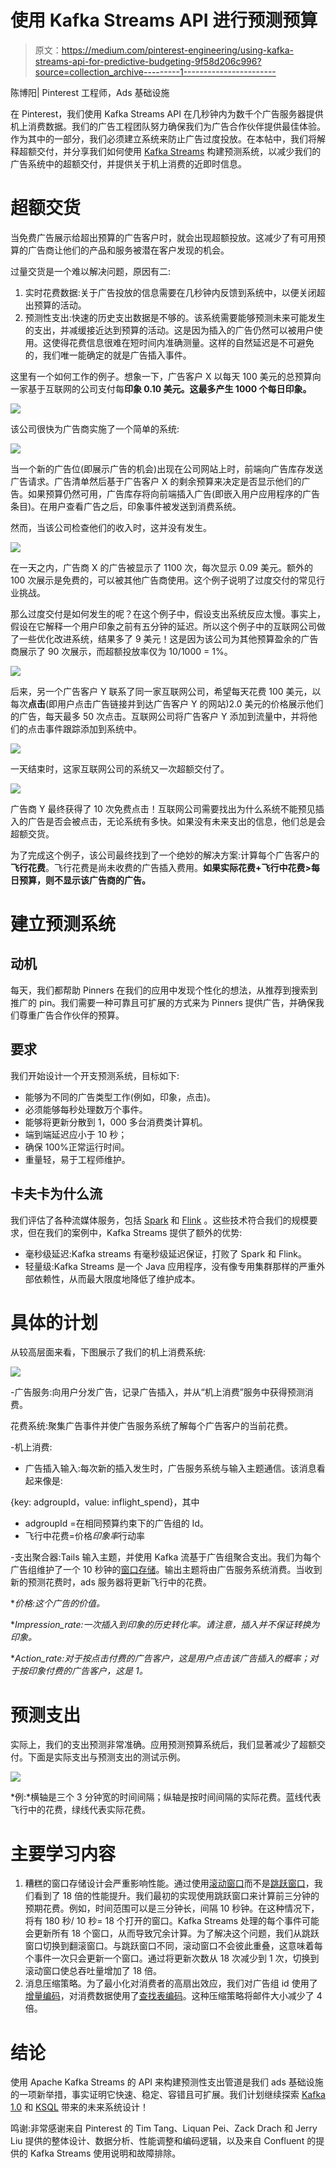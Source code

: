 # 使用 Kafka Streams API 进行预测预算

> 原文：<https://medium.com/pinterest-engineering/using-kafka-streams-api-for-predictive-budgeting-9f58d206c996?source=collection_archive---------1----------------------->

陈博阳| Pinterest 工程师，Ads 基础设施

在 Pinterest，我们使用 Kafka Streams API 在几秒钟内为数千个广告服务器提供机上消费数据。我们的广告工程团队努力确保我们为广告合作伙伴提供最佳体验。作为其中的一部分，我们必须建立系统来防止广告过度投放。在本帖中，我们将解释超额交付，并分享我们如何使用 [Kafka Streams](https://kafka.apache.org/documentation/streams) 构建预测系统，以减少我们的广告系统中的超额交付，并提供关于机上消费的近即时信息。

# 超额交货

当免费广告展示给超出预算的广告客户时，就会出现超额投放。这减少了有可用预算的广告商让他们的产品和服务被潜在客户发现的机会。

过量交货是一个难以解决问题，原因有二:

1.  实时花费数据:关于广告投放的信息需要在几秒钟内反馈到系统中，以便关闭超出预算的活动。
2.  预测性支出:快速的历史支出数据是不够的。该系统需要能够预测未来可能发生的支出，并减缓接近达到预算的活动。这是因为插入的广告仍然可以被用户使用。这使得花费信息很难在短时间内准确测量。这样的自然延迟是不可避免的，我们唯一能确定的就是广告插入事件。

这里有一个如何工作的例子。想象一下，广告客户 X 以每天 100 美元的总预算向一家基于互联网的公司支付每**印象 0.10 美元。这最多产生 1000 个每日印象。**

![](img/e16c850a79a880ac88b39dbec7815b9d.png)

该公司很快为广告商实施了一个简单的系统:

![](img/dd4ec76127130ed5fca07e9132b447ab.png)

当一个新的广告位(即展示广告的机会)出现在公司网站上时，前端向广告库存发送广告请求。广告清单然后基于广告客户 X 的剩余预算来决定是否显示他们的广告。如果预算仍然可用，广告库存将向前端插入广告(即嵌入用户应用程序的广告条目)。在用户查看广告之后，印象事件被发送到消费系统。

然而，当该公司检查他们的收入时，这并没有发生。

![](img/8893656c6f450a7aee121b5f6fea7a74.png)

在一天之内，广告商 X 的广告被显示了 1100 次，每次显示 0.09 美元。额外的 100 次展示是免费的，可以被其他广告商使用。这个例子说明了过度交付的常见行业挑战。

那么过度交付是如何发生的呢？在这个例子中，假设支出系统反应太慢。事实上，假设在它解释一个用户印象之前有五分钟的延迟。所以这个例子中的互联网公司做了一些优化改进系统，结果多了 9 美元！这是因为该公司为其他预算盈余的广告商展示了 90 次展示，而超额投放率仅为 10/1000 = 1%。

![](img/660e0f3e9b42776b18c7b93483154a2f.png)

后来，另一个广告客户 Y 联系了同一家互联网公司，希望每天花费 100 美元，以每次**点击**(即用户点击广告链接并到达广告客户 Y 的网站)2.0 美元的价格展示他们的广告，每天最多 50 次点击。互联网公司将广告客户 Y 添加到流量中，并将他们的点击事件跟踪添加到系统中。

![](img/0fd573147d8cd3f89beb3729de6082f6.png)

一天结束时，这家互联网公司的系统又一次超额交付了。

![](img/9f64fe378c7f41157fa1c4c8867fb4a7.png)

广告商 Y 最终获得了 10 次免费点击！互联网公司需要找出为什么系统不能预见插入的广告是否会被点击，无论系统有多快。如果没有未来支出的信息，他们总是会超额交货。

为了完成这个例子，该公司最终找到了一个绝妙的解决方案:计算每个广告客户的**飞行花费**。飞行花费是尚未收费的广告插入费用。**如果实际花费+飞行中花费>每日预算，则不显示该广告商的广告。**

# 建立预测系统

## 动机

每天，我们都帮助 Pinners 在我们的应用中发现个性化的想法，从推荐到搜索到推广的 pin。我们需要一种可靠且可扩展的方式来为 Pinners 提供广告，并确保我们尊重广告合作伙伴的预算。

## 要求

我们开始设计一个开支预测系统，目标如下:

*   能够为不同的广告类型工作(例如，印象，点击)。
*   必须能够每秒处理数万个事件。
*   能够将更新分散到 1，000 多台消费类计算机。
*   端到端延迟应小于 10 秒；
*   确保 100%正常运行时间。
*   重量轻，易于工程师维护。

## 卡夫卡为什么流

我们评估了各种流媒体服务，包括 [Spark](https://spark.apache.org/streaming/) 和 [Flink](https://flink.apache.org/) 。这些技术符合我们的规模要求，但在我们的案例中，Kafka Streams 提供了额外的优势:

*   毫秒级延迟:Kafka streams 有毫秒级延迟保证，打败了 Spark 和 Flink。
*   轻量级:Kafka Streams 是一个 Java 应用程序，没有像专用集群那样的严重外部依赖性，从而最大限度地降低了维护成本。

# 具体的计划

从较高层面来看，下图展示了我们的机上消费系统:

![](img/617ae2022680e991fb97019a7412249f.png)

-广告服务:向用户分发广告，记录广告插入，并从“机上消费”服务中获得预测消费。

花费系统:聚集广告事件并使广告服务系统了解每个广告客户的当前花费。

-机上消费:

*   广告插入输入:每次新的插入发生时，广告服务系统与输入主题通信。该消息看起来像是:

{key: adgroupId，value: inflight_spend}，其中

*   adgroupId =在相同预算约束下的广告组的 Id。
*   飞行中花费=价格*印象率*行动率

-支出聚合器:Tails 输入主题，并使用 Kafka 流基于广告组聚合支出。我们为每个广告组维护了一个 10 秒钟的[窗口存储](http://docs.confluent.io/current/streams/developer-guide.html#windowing)。输出主题将由广告服务系统消费。当收到新的预测花费时，ads 服务器将更新飞行中的花费。

**价格:这个广告的价值。*

**Impression_rate:一次插入到印象的历史转化率。请注意，插入并不保证转换为印象。*

**Action_rate:对于按点击付费的广告客户，这是用户点击该广告插入的概率；对于按印象付费的广告客户，这是 1。*

# 预测支出

实际上，我们的支出预测非常准确。应用预测预算系统后，我们显著减少了超额交付。下面是实际支出与预测支出的测试示例。

![](img/178e9ad845dfa40a998ed8622e37b2cc.png)

*例:*横轴是三个 3 分钟宽的时间间隔；纵轴是按时间间隔的实际花费。蓝线代表飞行中的花费，绿线代表实际花费。

# 主要学习内容

1.  糟糕的窗口存储设计会严重影响性能。通过使用[滚动窗口](https://docs.confluent.io/current/streams/developer-guide.html#tumbling-time-windows)而不是[跳跃窗口](https://docs.confluent.io/current/streams/developer-guide.html#windowing-hopping)，我们看到了 18 倍的性能提升。我们最初的实现使用跳跃窗口来计算前三分钟的预期花费。例如，时间范围可以是三分钟长，间隔 10 秒钟。在这种情况下，将有 180 秒/ 10 秒= 18 个打开的窗口。Kafka Streams 处理的每个事件可能会更新所有 18 个窗口，从而导致冗余计算。为了解决这个问题，我们从跳跃窗口切换到翻滚窗口。与跳跃窗口不同，滚动窗口不会彼此重叠，这意味着每个事件一次只会更新一个窗口。通过将更新次数从 18 次减少到 1 次，切换到滚动窗口使总吞吐量增加了 18 倍。
2.  消息压缩策略。为了最小化对消费者的高扇出效应，我们对广告组 id 使用了[增量编码](https://en.wikipedia.org/wiki/Delta_encoding)，对消费数据使用了[查找表编码](https://en.wikipedia.org/wiki/Lookup_table)。这种压缩策略将邮件大小减少了 4 倍。

# 结论

使用 Apache Kafka Streams 的 API 来构建预测性支出管道是我们 ads 基础设施的一项新举措，事实证明它快速、稳定、容错且可扩展。我们计划继续探索 [Kafka 1.0](https://cwiki.apache.org/confluence/pages/viewpage.action?pageId=71764913) 和 [KSQL](https://www.confluent.io/product/ksql/) 带来的未来系统设计！

鸣谢:非常感谢来自 Pinterest 的 Tim Tang、Liquan Pei、Zack Drach 和 Jerry Liu 提供的整体设计、数据分析、性能调整和编码逻辑，以及来自 Confluent 的提供的 Kafka Streams 使用说明和故障排除。